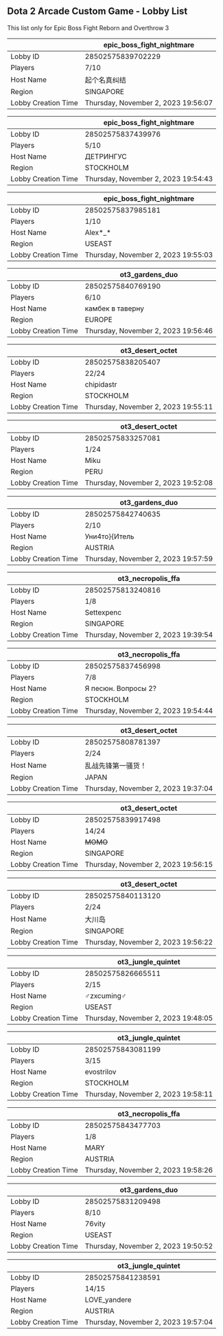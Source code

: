 ## Dota 2 Arcade Custom Game - Lobby List

This list only for Epic Boss Fight Reborn and Overthrow 3

|  | epic_boss_fight_nightmare |
| ------ | ------ |
| Lobby ID | 28502575839702229 |
| Players | 7/10 |
| Host Name | 起个名真纠结 |
| Region | SINGAPORE |
| Lobby Creation Time | Thursday, November 2, 2023 19:56:07 |


|  | epic_boss_fight_nightmare |
| ------ | ------ |
| Lobby ID | 28502575837439976 |
| Players | 5/10 |
| Host Name | ДЕТРИНГУС |
| Region | STOCKHOLM |
| Lobby Creation Time | Thursday, November 2, 2023 19:54:43 |


|  | epic_boss_fight_nightmare |
| ------ | ------ |
| Lobby ID | 28502575837985181 |
| Players | 1/10 |
| Host Name | Alex*_* |
| Region | USEAST |
| Lobby Creation Time | Thursday, November 2, 2023 19:55:03 |


|  | ot3_gardens_duo |
| ------ | ------ |
| Lobby ID | 28502575840769190 |
| Players | 6/10 |
| Host Name | камбек в таверну |
| Region | EUROPE |
| Lobby Creation Time | Thursday, November 2, 2023 19:56:46 |


|  | ot3_desert_octet |
| ------ | ------ |
| Lobby ID | 28502575838205407 |
| Players | 22/24 |
| Host Name | chipidastr |
| Region | STOCKHOLM |
| Lobby Creation Time | Thursday, November 2, 2023 19:55:11 |


|  | ot3_desert_octet |
| ------ | ------ |
| Lobby ID | 28502575833257081 |
| Players | 1/24 |
| Host Name | Miku |
| Region | PERU |
| Lobby Creation Time | Thursday, November 2, 2023 19:52:08 |


|  | ot3_gardens_duo |
| ------ | ------ |
| Lobby ID | 28502575842740635 |
| Players | 2/10 |
| Host Name | Уни4то}{Итель |
| Region | AUSTRIA |
| Lobby Creation Time | Thursday, November 2, 2023 19:57:59 |


|  | ot3_necropolis_ffa |
| ------ | ------ |
| Lobby ID | 28502575813240816 |
| Players | 1/8 |
| Host Name | Settexpenc |
| Region | SINGAPORE |
| Lobby Creation Time | Thursday, November 2, 2023 19:39:54 |


|  | ot3_necropolis_ffa |
| ------ | ------ |
| Lobby ID | 28502575837456998 |
| Players | 7/8 |
| Host Name | Я песюн. Вопросы 2? |
| Region | STOCKHOLM |
| Lobby Creation Time | Thursday, November 2, 2023 19:54:44 |


|  | ot3_desert_octet |
| ------ | ------ |
| Lobby ID | 28502575808781397 |
| Players | 2/24 |
| Host Name | 乱战先锋第一骚货！ |
| Region | JAPAN |
| Lobby Creation Time | Thursday, November 2, 2023 19:37:04 |


|  | ot3_desert_octet |
| ------ | ------ |
| Lobby ID | 28502575839917498 |
| Players | 14/24 |
| Host Name | ~~MOMO~~ |
| Region | SINGAPORE |
| Lobby Creation Time | Thursday, November 2, 2023 19:56:15 |


|  | ot3_desert_octet |
| ------ | ------ |
| Lobby ID | 28502575840113120 |
| Players | 2/24 |
| Host Name | 大川岛 |
| Region | SINGAPORE |
| Lobby Creation Time | Thursday, November 2, 2023 19:56:22 |


|  | ot3_jungle_quintet |
| ------ | ------ |
| Lobby ID | 28502575826665511 |
| Players | 2/15 |
| Host Name | ♂zxcuming♂ |
| Region | USEAST |
| Lobby Creation Time | Thursday, November 2, 2023 19:48:05 |


|  | ot3_jungle_quintet |
| ------ | ------ |
| Lobby ID | 28502575843081199 |
| Players | 3/15 |
| Host Name | evostrilov |
| Region | STOCKHOLM |
| Lobby Creation Time | Thursday, November 2, 2023 19:58:11 |


|  | ot3_necropolis_ffa |
| ------ | ------ |
| Lobby ID | 28502575843477703 |
| Players | 1/8 |
| Host Name | MARY |
| Region | AUSTRIA |
| Lobby Creation Time | Thursday, November 2, 2023 19:58:26 |


|  | ot3_gardens_duo |
| ------ | ------ |
| Lobby ID | 28502575831209498 |
| Players | 8/10 |
| Host Name | 76vity |
| Region | USEAST |
| Lobby Creation Time | Thursday, November 2, 2023 19:50:52 |


|  | ot3_jungle_quintet |
| ------ | ------ |
| Lobby ID | 28502575841238591 |
| Players | 14/15 |
| Host Name | LOVE_yandere |
| Region | AUSTRIA |
| Lobby Creation Time | Thursday, November 2, 2023 19:57:04 |



